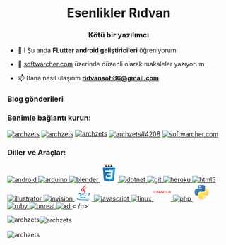 <h1 align="center">Esenlikler Rıdvan</h1>
<h3 align="center">Kötü bir yazılımcı</h3>



- 🌱 I Şu anda **FLutter android geliştiricileri** öğreniyorum

- 📝 [softwarcher.com](softwarcher.com) üzerinde düzenli olarak makaleler yazıyorum

- 📫 Bana nasıl ulaşırım **ridvansofi86@gmail.com**

### Blog gönderileri
<!-- BLOG-POST-LIST:START -->
<!-- BLOG-POST-LIST:END -->

<h3 align="left">Benimle bağlantı kurun:</h3>
<p align="left">
<a href="https://twitter.com/archzets" target="blank"><img align="center" src="https://raw.githubusercontent.com/rahuldkjain/github-profile-readme-generator /master/src/images/icons/Social/twitter.svg" alt="archzets" height="30" width="40" /></a>
<a href="https://instagram.com/archzets " target="boş"><img align="center" src="https://raw.githubusercontent.com/rahuldkjain/github-profile-readme-generator/master/src/images/icons/Social/instagram.svg " alt="archzets" height="30" width="40" /></a>
<a href="https://www.youtube.com/c/archzets" target="boş"><img hizala ="center" src="https://raw.githubusercontent.com/rahuldkjain/github-profile-readme-generator/master/src/images/icons/Social/youtube.svg" alt="archzets" height="30" width="40" /></a>
<a href="https://discord.gg/archzets#4208" target="boş"><img align="center" src="https://raw.githubusercontent.com/rahuldkjain/github-profile-readme -generator/master/src/images/icons/Social/discord.svg" alt="archzets#4208" height="30" width="40" /></a>
<a href="/softwarcher.com" target="boş"><img align="center" src="https://raw.githubusercontent.com/rahuldkjain/github-profile-readme-generator/master/src/images/icons/Social/rss.svg" alt="softwarcher.com" height="30" width="40" /></a>
</p>

<h3 align="left">Diller ve Araçlar:</h3>
<p align="left"> <a href="https://developer.android.com" target="_blank" rel="noreferrer"> <img src="https://raw.githubusercontent.com/devicons /devicon/master/icons/android/android-original-wordmark.svg" alt="android" width="40" height="40"/> </a> <a href="https://www.arduino .cc/" target="_blank" rel="noreferrer"> <img src="https://cdn.worldvectorlogo.com/logos/arduino-1.svg" alt="arduino" width="40" height= "40"/> </a> <a href="https://www.blender.org/" target="_blank" rel="noreferrer"> <img src="https://download.blender.org/branding/community/blender_community_badge_white.svg" alt="blender" width="40" height="40"/> </a> <a href="https://www.w3schools.com/css/" hedef ="_blank" rel="noreferrer"> <img src="https://raw.githubusercontent.com/devicons/devicon/master/icons/css3/css3-original-wordmark.svg" alt="css3" width= "40" height="40"/> </a> <a href="https://dotnet.microsoft.com/" target="_blank" rel="noreferrer"> <img src="https:// raw.githubusercontent.com/devicons/devicon/master/icons/dot-net/dot-net-original-wordmark.svg" alt="dotnet" width="40" height="40"/> </a><a href="https://git-scm.com/" target="_blank" rel="noreferrer"> <img src="https://www.vectorlogo.zone/logos/git-scm/git- scm-icon.svg" alt="git" width="40" height="40"/> </a> <a href="https://heroku.com" target="_blank" rel="noreferrer" > <img src="https://www.vectorlogo.zone/logos/heroku/heroku-icon.svg" alt="heroku" width="40" height="40"/> </a> <a href ="https://www.w3.org/html/" target="_blank" rel="noreferrer"> <img src="https://raw.githubusercontent.com/devicons/devicon/master/icons/html5 /html5-orijinal-wordmark.svg"alt="html5" width="40" height="40"/> </a> <a href="https://www.adobe.com/in/products/illustrator.html" target="_blank" rel ="noreferrer"> <img src="https://www.vectorlogo.zone/logos/adobe_illustrator/adobe_illustrator-icon.svg" alt="illustrator" width="40" height="40"/> </a > <a href="https://www.invisionapp.com/" target="_blank" rel="noreferrer"> <img src="https://www.vectorlogo.zone/logos/invisionapp/invisionapp-icon .svg" alt="invision" width="40" height="40"/> </a> <a href="https://www.java.com" target="_blank"rel="noreferrer"> <img src="https://raw.githubusercontent.com/devicons/devicon/master/icons/java/java-original.svg" alt="java" width="40" height=" 40"/> </a> <a href="https://developer.mozilla.org/en-US/docs/Web/JavaScript" target="_blank" rel="noreferrer"> <img src="https ://raw.githubusercontent.com/devicons/devicon/master/icons/javascript/javascript-original.svg" alt="javascript" width="40" height="40"/> </a> <a href= "https://www.linux.org/" target="_blank" rel="noreferrer"> <img src="https://raw.githubusercontent.com/devicons/devicon/master/icons/linux/linux- orijinal.svg" alt="linux" width="40" height="40"/> </a> <a href="https://www.oracle.com/" target="_blank" rel="noreferrer"> <img src="https://raw.githubusercontent.com/devicons/devicon/master/icons/oracle/oracle-original.svg" alt="oracle" width="40" height="40"/> </ a> <a href="https://www.php.net" target="_blank" rel="noreferrer"> <img src="https://raw.githubusercontent.com/devicons/devicon/master/icons /php/php-original.svg" alt="php" width="40" height="40"/> </a> <a href="https://www.python.org" target="_blank" rel="noreferrer"> <img src="https://raw.githubusercontent.com/devicons/devicon/master/icons/python/python-original.svg" alt="python" width="40" height="40"/ > </a> <a href="https://www.ruby-lang.org/en/" target="_blank" rel="noreferrer"> <img src="https://raw.githubusercontent.com /devicons/devicon/master/icons/ruby/ruby-original.svg" alt="ruby" width="40" height="40"/> </a> <a href="https://unrealengine.com /" target="_blank" rel="noreferrer"> <img src="https://raw.githubusercontent.com/kenangundogan/fontisto/036b7eca71aab1bef8e6a0518f7329f13ed62f6b/icons/svg/brand/unreal-engine.svg" alt="unreal" width="40" height="40"/> </a> <a href="https://www.adobe.com/products/xd.html" target="_blank" rel ="noreferrer"> <img src="https://cdn.worldvectorlogo.com/logos/adobe-xd.svg" alt="xd" width="40" height="40"/> </a> < /p>

<p><img align="left" src="https://github-readme-stats.vercel.app/api/top-langs?username=archzets&show_icons=true&locale=tr&layout=compact" alt="archzets" /> </p>

<p> <img align="center" src="https://github-readme-stats.vercel.app/api?username=archzets&show_icons=true&locale=en" alt="archzets" /> </p>

<p><img align="center" src="https://github-readme-streak-stats.herokuapp.com/?user=archzets&" alt="archzets" /></p>

